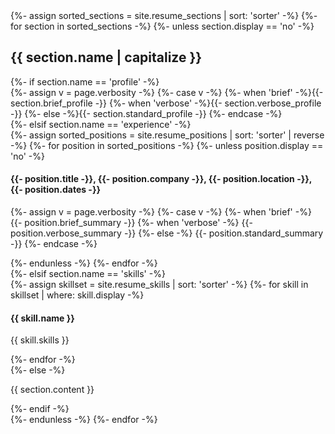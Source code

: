 <div class="{{ include.theverbosity }}">
  {%- assign sorted_sections = site.resume_sections | sort: 'sorter' -%}
  {%- for section in sorted_sections -%}
  {%- unless section.display == 'no' -%}
  <div class="{{ section.name }}">
    <h2>{{ section.name | capitalize }}</h2>
    {%- if section.name == 'profile' -%}
      <div class="profile">
        {%- assign v = page.verbosity -%}
        {%- case v -%}
          {%- when 'brief' -%}{{- section.brief_profile -}}
          {%- when 'verbose' -%}{{- section.verbose_profile -}}
          {%- else -%}{{- section.standard_profile -}}
        {%- endcase -%}
      </div>
    {%- elsif section.name == 'experience' -%}
      <div class="position">
        {%- assign sorted_positions = site.resume_positions | sort: 'sorter' | reverse -%}
        {%- for position in sorted_positions -%}
        {%- unless position.display == 'no' -%}
          <div class="position-head">
          <h4><span class="position-title">{{- position.title -}}</span>, <span class="position-company">{{- position.company -}}</span>, <span class="position-location">{{- position.location -}}</span>, <span class="position-dates">{{- position.dates -}}</span></h4>
          </div>
          <div class="position-summary">
          <p><span class="position-summary">
          {%- assign v = page.verbosity -%}
          {%- case v -%}
            {%- when 'brief' -%}
              {{- position.brief_summary -}}
            {%- when 'verbose' -%}
              {{- position.verbose_summary -}}
            {%- else -%}
              {{- position.standard_summary -}}
          {%- endcase -%}
          </span></p>
          </div>
        {%- endunless -%}
        {%- endfor -%}
      </div>
    {%- elsif section.name == 'skills' -%}
      <div class="skills">
        {%- assign skillset = site.resume_skills | sort: 'sorter' -%}
        {%- for skill in skillset | where: skill.display -%}
        <h4><span class="skill-name">{{ skill.name }}</span></h4>
        <p><span class="skill-skills">{{ skill.skills }}</span></p>
        {%- endfor -%}
      </div>
    {%- else -%}
      <div class="{{ section.name }}">
        <p class="{{ section.name }}">{{ section.content }}</p>
      </div>
    {%- endif -%}
  </div>
  {%- endunless -%}
  {%- endfor -%}
</div>

